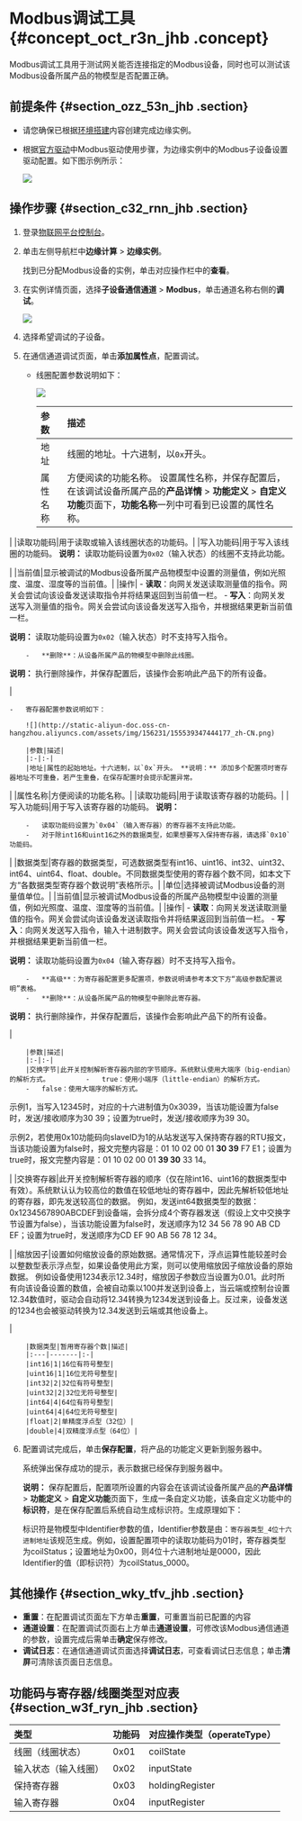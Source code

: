 # Modbus调试工具 {#concept_oct_r3n_jhb .concept}

Modbus调试工具用于测试网关能否连接指定的Modbus设备，同时也可以测试该Modbus设备所属产品的物模型是否配置正确。

## 前提条件 {#section_ozz_53n_jhb .section}

-   请您确保已根据[环境搭建](cn.zh-CN/用户指南/使用示例/创建网关.md#)内容创建完成边缘实例。
-   根据[官方驱动](cn.zh-CN/用户指南/设备接入/官方驱动.md#)中Modbus驱动使用步骤，为边缘实例中的Modbus子设备设置驱动配置。如下图示例所示：

    ![](http://static-aliyun-doc.oss-cn-hangzhou.aliyuncs.com/assets/img/156231/155539347344162_zh-CN.png)


## 操作步骤 {#section_c32_rnn_jhb .section}

1.  登录[物联网平台控制台](http://iot.console.aliyun.com)。
2.  单击左侧导航栏中**边缘计算** \> **边缘实例**。

    找到已分配Modbus设备的实例，单击对应操作栏中的**查看**。

3.  在实例详情页面，选择**子设备通信通道** \> **Modbus**，单击通道名称右侧的**调试**。

    ![](http://static-aliyun-doc.oss-cn-hangzhou.aliyuncs.com/assets/img/156231/155539347344172_zh-CN.png)

4.  选择希望调试的子设备。
5.  在通信通道调试页面，单击**添加属性点**，配置调试。
    -   线圈配置参数说明如下：

        ![](http://static-aliyun-doc.oss-cn-hangzhou.aliyuncs.com/assets/img/156231/155539347444174_zh-CN.png)

        |参数|描述|
        |:-|:-|
        |地址|线圈的地址。十六进制，以`0x`开头。|
        |属性名称|方便阅读的功能名称。 设置属性名称，并保存配置后，在该调试设备所属产品的**产品详情** \> **功能定义** \> **自定义功能**页面下，**功能名称**一列中可看到已设置的属性名称。

 |
        |读取功能码|用于读取或输入该线圈状态的功能码。|
        |写入功能码|用于写入该线圈的功能码。 **说明：** 读取功能码设置为`0x02`（输入状态）的线圈不支持此功能。

 |
        |当前值|显示被调试的Modbus设备所属产品物模型中设置的测量值，例如光照度、温度、湿度等的当前值。|
        |操作|         -   **读取**：向网关发送读取测量值的指令。网关会尝试向该设备发送读取指令并将结果返回到当前值一栏。
        -   **写入**：向网关发送写入测量值的指令。网关会尝试向该设备发送写入指令，并根据结果更新当前值一栏。

**说明：** 读取功能码设置为`0x02`（输入状态）时不支持写入指令。

        -   **删除**：从设备所属产品的物模型中删除此线圈。

**说明：** 执行删除操作，并保存配置后，该操作会影响此产品下的所有设备。

 |

    -   寄存器配置参数说明如下：

        ![](http://static-aliyun-doc.oss-cn-hangzhou.aliyuncs.com/assets/img/156231/155539347444177_zh-CN.png)

        |参数|描述|
        |:-|:-|
        |地址|属性的起始地址。十六进制，以`0x`开头。 **说明：** 添加多个配置项时寄存器地址不可重叠，若产生重叠，在保存配置时会提示配置异常。

 |
        |属性名称|方便阅读的功能名称。|
        |读取功能码|用于读取该寄存器的功能码。|
        |写入功能码|用于写入该寄存器的功能码。 **说明：** 

        -   读取功能码设置为`0x04`（输入寄存器）的寄存器不支持此功能。
        -   对于除int16和uint16之外的数据类型，如果想要写入保持寄存器，请选择`0x10`功能码。
 |
        |数据类型|寄存器的数据类型，可选数据类型有int16、uint16、int32、uint32、int64、uint64、float、double。不同数据类型使用的寄存器个数不同，如本文下方“各数据类型寄存器个数说明”表格所示。|
        |单位|选择被调试Modbus设备的测量值单位。|
        |当前值|显示被调试Modbus设备的所属产品物模型中设置的测量值，例如光照度、温度、湿度等的当前值。|
        |操作|         -   **读取**：向网关发送读取测量值的指令。网关会尝试向该设备发送读取指令并将结果返回到当前值一栏。
        -   **写入**：向网关发送写入指令，输入十进制数字。网关会尝试向该设备发送写入指令，并根据结果更新当前值一栏。

**说明：** 读取功能码设置为`0x04`（输入寄存器）时不支持写入指令。

        -   **高级**：为寄存器配置更多配置项，参数说明请参考本文下方“高级参数配置说明”表格。
        -   **删除**：从设备所属产品的物模型中删除此寄存器。

**说明：** 执行删除操作，并保存配置后，该操作会影响此产品下的所有设备。

 |

        |参数|描述|
        |:-|:-|
        |交换字节|此开关控制解析寄存器内部的字节顺序。系统默认使用大端序（big-endian）的解析方式。         -   true：使用小端序（little-endian）的解析方式。
        -   false：使用大端序的解析方式。
 示例1，当写入12345时，对应的十六进制值为0x3039，当该功能设置为false时，发送/接收顺序为30 39；设置为true时，发送/接收顺序为39 30。

 示例2，若使用0x10功能码向slaveID为1的从站发送写入保持寄存器的RTU报文，当该功能设置为false时，报文完整内容是：01 10 02 00 01 **30 39** F7 E1；设置为true时，报文完整内容是：01 10 02 00 01 **39 30** 33 14。

 |
        |交换寄存器|此开关控制解析寄存器的顺序（仅在除int16、uint16的数据类型中有效）。系统默认认为较高位的数值在较低地址的寄存器中，因此先解析较低地址的寄存器，即先发送较高位的数据。 例如，发送int64数据类型的数据：0x1234567890ABCDEF到设备端，会拆分成4个寄存器发送（假设上文中交换字节设置为false），当该功能设置为false时，发送顺序为12 34 56 78 90 AB CD EF；设置为true时，发送顺序为CD EF 90 AB 56 78 12 34。

 |
        |缩放因子|设置如何缩放设备的原始数据。通常情况下，浮点运算性能较差时会以整数型表示浮点型，如果设备使用此方案，则可以使用缩放因子缩放设备的原始数据。 例如设备使用1234表示12.34时，缩放因子参数应当设置为0.01。此时所有向该设备设置的数值，会被自动乘以100并发送到设备上，当云端或控制台设置12.34数值时，驱动会自动将12.34转换为1234发送到设备上。反过来，设备发送的1234也会被驱动转换为12.34发送到云端或其他设备上。

 |

        |数据类型|暂用寄存器个数|描述|
        |:---|-------|:-|
        |int16|1|16位有符号整型|
        |uint16|1|16位无符号整型|
        |int32|2|32位有符号整型|
        |uint32|2|32位无符号整型|
        |int64|4|64位有符号整型|
        |uint64|4|64位无符号整型|
        |float|2|单精度浮点型（32位）|
        |double|4|双精度浮点型（64位）|

6.  配置调试完成后，单击**保存配置**，将产品的功能定义更新到服务器中。

    系统弹出保存成功的提示，表示数据已经保存到服务器中。

    **说明：** 保存配置后，配置项所设置的内容会在该调试设备所属产品的**产品详情** \> **功能定义** \> **自定义功能**页面下，生成一条自定义功能，该条自定义功能中的**标识符**，是在保存配置后系统自动生成标识符。生成原理如下：

    标识符是物模型中Identifier参数的值，Identifier参数是由：`寄存器类型_4位十六进制地址`该规范生成。例如，设置配置项中的读取功能码为01时，寄存器类型为coilStatus；设置地址为0x00，则4位十六进制地址是0000，因此Identifier的值（即标识符）为coilStatus\_0000。


## 其他操作 {#section_wky_tfv_jhb .section}

-   **重置**：在配置调试页面左下方单击**重置**，可重置当前已配置的内容
-   **通道设置**：在配置调试页面右上方单击**通道设置**，可修改该Modbus通信通道的参数，设置完成后需单击**确定**保存修改。
-   **调试日志**：在通信通道调试页面选择**调试日志**，可查看调试日志信息；单击**清屏**可清除该页面日志信息。

## 功能码与寄存器/线圈类型对应表 {#section_w3f_ryn_jhb .section}

|类型|功能码|对应操作类型（operateType）|
|:-|---|:------------------|
|线圈（线圈状态）|0x01|coilState|
|输入状态（输入线圈）|0x02|inputState|
|保持寄存器|0x03|holdingRegister|
|输入寄存器|0x04|inputRegister|

